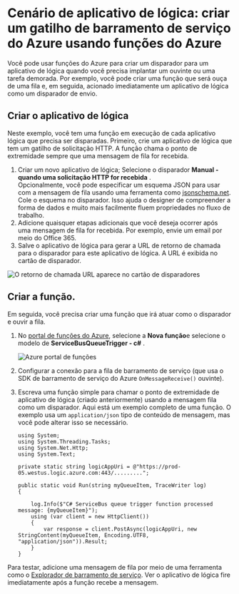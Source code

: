 <properties
   pageTitle="Cenário de aplicativo de lógica: criar um gatilho de barramento de serviço de funções do Azure | Microsoft Azure"
   description="Usar funções do Azure para criar um disparador barramento de serviço para um aplicativo de lógica"
   services="logic-apps,functions"
   documentationCenter=".net,nodejs,java"
   authors="jeffhollan"
   manager="dwrede"
   editor=""/>

<tags
   ms.service="logic-apps"
   ms.devlang="multiple"
   ms.topic="article"
   ms.tgt_pltfrm="na"
   ms.workload="integration"
   ms.date="05/23/2016"
   ms.author="jehollan"/>

# <a name="logic-app-scenario-create-an-azure-service-bus-trigger-by-using-azure-functions"></a>Cenário de aplicativo de lógica: criar um gatilho de barramento de serviço do Azure usando funções do Azure

Você pode usar funções do Azure para criar um disparador para um aplicativo de lógica quando você precisa implantar um ouvinte ou uma tarefa demorada. Por exemplo, você pode criar uma função que será ouça de uma fila e, em seguida, acionado imediatamente um aplicativo de lógica como um disparador de envio.

## <a name="build-the-logic-app"></a>Criar o aplicativo de lógica

Neste exemplo, você tem uma função em execução de cada aplicativo lógica que precisa ser disparadas. Primeiro, crie um aplicativo de lógica que tem um gatilho de solicitação HTTP. A função chama o ponto de extremidade sempre que uma mensagem de fila for recebida.  

1. Criar um novo aplicativo de lógica; Selecione o disparador **Manual - quando uma solicitação HTTP for recebida** .  
   Opcionalmente, você pode especificar um esquema JSON para usar com a mensagem de fila usando uma ferramenta como [jsonschema.net](http://jsonschema.net). Cole o esquema no disparador. Isso ajuda o designer de compreender a forma de dados e muito mais facilmente fluem propriedades no fluxo de trabalho.
1. Adicione quaisquer etapas adicionais que você deseja ocorrer após uma mensagem de fila for recebida. Por exemplo, envie um email por meio do Office 365.  
1. Salve o aplicativo de lógica para gerar a URL de retorno de chamada para o disparador para este aplicativo de lógica. A URL é exibida no cartão de disparador.

![O retorno de chamada URL aparece no cartão de disparadores][1]

## <a name="build-the-function"></a>Criar a função.

Em seguida, você precisa criar uma função que irá atuar como o disparador e ouvir a fila.

1. No [portal de funções do Azure](https://functions.azure.com/signin), selecione a **Nova função**e selecione o modelo de **ServiceBusQueueTrigger - c#** .

    ![Azure portal de funções][2]

2. Configurar a conexão para a fila de barramento de serviço (que usa o SDK de barramento de serviço do Azure `OnMessageReceive()` ouvinte).
3. Escreva uma função simple para chamar o ponto de extremidade de aplicativo de lógica (criado anteriormente) usando a mensagem fila como um disparador. Aqui está um exemplo completo de uma função. O exemplo usa um `application/json` tipo de conteúdo de mensagem, mas você pode alterar isso se necessário.

   ```
   using System;
   using System.Threading.Tasks;
   using System.Net.Http;
   using System.Text;

   private static string logicAppUri = @"https://prod-05.westus.logic.azure.com:443/.........";

   public static void Run(string myQueueItem, TraceWriter log)
   {

       log.Info($"C# ServiceBus queue trigger function processed message: {myQueueItem}");
       using (var client = new HttpClient())
       {
           var response = client.PostAsync(logicAppUri, new StringContent(myQueueItem, Encoding.UTF8, "application/json")).Result;
       }
   }
   ```

Para testar, adicione uma mensagem de fila por meio de uma ferramenta como o [Explorador de barramento de serviço](https://github.com/paolosalvatori/ServiceBusExplorer). Ver o aplicativo de lógica fire imediatamente após a função recebe a mensagem.

<!-- Image References -->
[1]: ./media/app-service-logic-scenario-function-sb-trigger/manualTrigger.PNG
[2]: ./media/app-service-logic-scenario-function-sb-trigger/newQueueTriggerFunction.PNG
